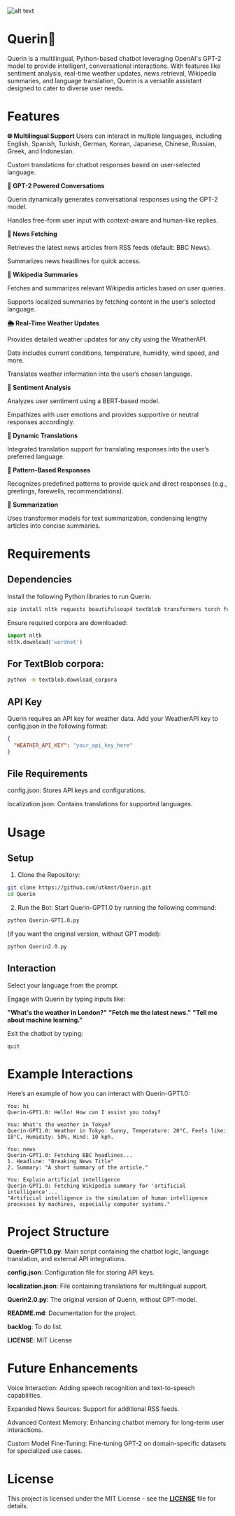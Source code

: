 ![alt text](https://camo.githubusercontent.com/f8b934b838ff8ba845ef97135975f8a99c1e19f3d9450893c54a2868d03b9802/68747470733a2f2f692e6962622e636f2f43356e54536e6a2f51756572696e2d6c6f676f2d66697273742d72656d6f766562672e706e67)

# Querin🦋
Querin is a multilingual, Python-based chatbot leveraging OpenAI's GPT-2 model to provide intelligent, conversational interactions. With features like sentiment analysis, real-time weather updates, news retrieval, Wikipedia summaries, and language translation, Querin is a versatile assistant designed to cater to diverse user needs.

# Features
**🌐 Multilingual Support**
Users can interact in multiple languages, including English, Spanish, Turkish, German, Korean, Japanese, Chinese, Russian, Greek, and Indonesian.

Custom translations for chatbot responses based on user-selected language.

**🤖 GPT-2 Powered Conversations**

Querin dynamically generates conversational responses using the GPT-2 model.

Handles free-form user input with context-aware and human-like replies.

**📰 News Fetching**

Retrieves the latest news articles from RSS feeds (default: BBC News).

Summarizes news headlines for quick access.

**📖 Wikipedia Summaries**

Fetches and summarizes relevant Wikipedia articles based on user queries.

Supports localized summaries by fetching content in the user’s selected language.

**🌦️ Real-Time Weather Updates**

Provides detailed weather updates for any city using the WeatherAPI.

Data includes current conditions, temperature, humidity, wind speed, and more.

Translates weather information into the user’s chosen language.

**🧠 Sentiment Analysis**

Analyzes user sentiment using a BERT-based model.

Empathizes with user emotions and provides supportive or neutral responses accordingly.

**🔄 Dynamic Translations**

Integrated translation support for translating responses into the user’s preferred language.

**💬 Pattern-Based Responses**

Recognizes predefined patterns to provide quick and direct responses (e.g., greetings, farewells, recommendations).

**📜 Summarization**

Uses transformer models for text summarization, condensing lengthy articles into concise summaries.

# Requirements
## Dependencies

Install the following Python libraries to run Querin:

```bash
pip install nltk requests beautifulsoup4 textblob transformers torch feedparser colorama translate
```
Ensure required corpora are downloaded:
```python
import nltk
nltk.download('wordnet')
```
## For **TextBlob** corpora:
```bash
python -m textblob.download_corpora
```
## API Key
Querin requires an API key for weather data. Add your WeatherAPI key to config.json in the following format:
```json
{
  "WEATHER_API_KEY": "your_api_key_here"
}
```
## File Requirements

config.json: Stores API keys and configurations.

localization.json: Contains translations for supported languages.

# Usage
## Setup
1. Clone the Repository:
```bash
git clone https://github.com/utkmst/Querin.git
cd Querin
```
2. Run the Bot: Start Querin-GPT1.0 by running the following command:
```bash
python Querin-GPT1.0.py
```
(if you want the original version, without GPT model):
```bash
python Querin2.0.py
```


## Interaction

Select your language from the prompt.

Engage with Querin by typing inputs like:

**"What's the weather in London?"**
**"Fetch me the latest news."**
**"Tell me about machine learning."**

Exit the chatbot by typing:
```plaintext
quit
```
# Example Interactions

Here’s an example of how you can interact with Querin-GPT1.0:
```plaintext
You: hi
Querin-GPT1.0: Hello! How can I assist you today?

You: What's the weather in Tokyo?
Querin-GPT1.0: Weather in Tokyo: Sunny, Temperature: 20°C, Feels like: 18°C, Humidity: 50%, Wind: 10 kph.

You: news
Querin-GPT1.0: Fetching BBC headlines...
1. Headline: "Breaking News Title"
2. Summary: "A short summary of the article."

You: Explain artificial intelligence
Querin-GPT1.0: Fetching Wikipedia summary for 'artificial intelligence'...
"Artificial intelligence is the simulation of human intelligence processes by machines, especially computer systems."
```

# Project Structure
**Querin-GPT1.0.py**: Main script containing the chatbot logic, language translation, and external API integrations.

**config.json**: Configuration file for storing API keys.

**localization.json**: File containing translations for multilingual support.

**Querin2.0.py**: The original version of Querin, without GPT-model.

**README.md**: Documentation for the project.

**backlog**: To do list.

**LICENSE**: MIT License

# Future Enhancements

Voice Interaction: Adding speech recognition and text-to-speech capabilities.

Expanded News Sources: Support for additional RSS feeds.

Advanced Context Memory: Enhancing chatbot memory for long-term user interactions.

Custom Model Fine-Tuning: Fine-tuning GPT-2 on domain-specific datasets for specialized use cases.

# License
This project is licensed under the MIT License - see the **[LICENSE](./LICENSE)** file for details.


